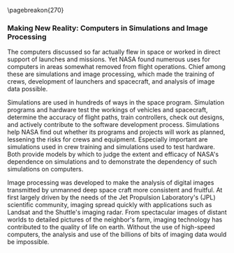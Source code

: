 \pagebreakon{270}

### Making New Reality: Computers in Simulations and Image Processing

The computers discussed so far actually flew in space or
worked in direct support of launches and missions. Yet NASA found
numerous uses for computers in areas somewhat removed from flight
operations. Chief among these are simulations and image processing,
which made the training of crews, development of launchers and
spacecraft, and analysis of image data possible.

Simulations are used in hundreds of ways in the space program.
Simulation programs and hardware test the workings of vehicles and
spacecraft, determine the accuracy of flight paths, train controllers,
check out designs, and actively contribute to the software development
process. Simulations help NASA find out whether its programs and
projects will work as planned, lessening the risks for crews and
equipment. Especially important are simulations used in crew training
and simulations used to test hardware. Both provide models by which to
judge the extent and efficacy of NASA's dependence on simulations and to
demonstrate the dependency of such simulations on computers.

Image processing was developed to make the analysis of digital images
transmitted by unmanned deep space craft more consistent and fruitful.
At first largely driven by the needs of the Jet Propulsion Laboratory's
(JPL) scientific community, imaging spread quickly with applications
such as Landsat and the Shuttle's imaging radar. From spectacular images
of distant worlds to detailed pictures of the neighbor's farm, imaging
technology has contributed to the quality of life on earth. Without the
use of high-speed computers, the analysis and use of the billions of
bits of imaging data would be impossible.
